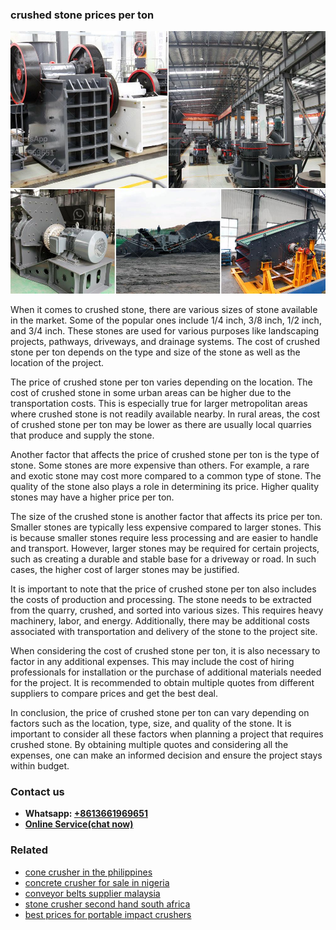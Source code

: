 <h3>crushed stone prices per ton</h3><img src='1704791447.jpg' alt=''><p>When it comes to crushed stone, there are various sizes of stone available in the market. Some of the popular ones include 1/4 inch, 3/8 inch, 1/2 inch, and 3/4 inch. These stones are used for various purposes like landscaping projects, pathways, driveways, and drainage systems. The cost of crushed stone per ton depends on the type and size of the stone as well as the location of the project.</p><p>The price of crushed stone per ton varies depending on the location. The cost of crushed stone in some urban areas can be higher due to the transportation costs. This is especially true for larger metropolitan areas where crushed stone is not readily available nearby. In rural areas, the cost of crushed stone per ton may be lower as there are usually local quarries that produce and supply the stone.</p><p>Another factor that affects the price of crushed stone per ton is the type of stone. Some stones are more expensive than others. For example, a rare and exotic stone may cost more compared to a common type of stone. The quality of the stone also plays a role in determining its price. Higher quality stones may have a higher price per ton.</p><p>The size of the crushed stone is another factor that affects its price per ton. Smaller stones are typically less expensive compared to larger stones. This is because smaller stones require less processing and are easier to handle and transport. However, larger stones may be required for certain projects, such as creating a durable and stable base for a driveway or road. In such cases, the higher cost of larger stones may be justified.</p><p>It is important to note that the price of crushed stone per ton also includes the costs of production and processing. The stone needs to be extracted from the quarry, crushed, and sorted into various sizes. This requires heavy machinery, labor, and energy. Additionally, there may be additional costs associated with transportation and delivery of the stone to the project site.</p><p>When considering the cost of crushed stone per ton, it is also necessary to factor in any additional expenses. This may include the cost of hiring professionals for installation or the purchase of additional materials needed for the project. It is recommended to obtain multiple quotes from different suppliers to compare prices and get the best deal.</p><p>In conclusion, the price of crushed stone per ton can vary depending on factors such as the location, type, size, and quality of the stone. It is important to consider all these factors when planning a project that requires crushed stone. By obtaining multiple quotes and considering all the expenses, one can make an informed decision and ensure the project stays within budget.</p><h3>Contact us</h3><ul><li><strong>Whatsapp:&nbsp;<a href="https://wa.me/8613661969651">+8613661969651</a></strong></li><li><a href="https://swt.shibang-china.com/?git&amp;zhl&amp;crushed stone prices per ton"><strong>Online Service(chat now)</strong></a></li></ul><h3>Related</h3><ul><li><a href='cone crusher in the philippines.md'>cone crusher in the philippines</a></li><li><a href='concrete crusher for sale in nigeria.md'>concrete crusher for sale in nigeria</a></li><li><a href='conveyor belts supplier malaysia.md'>conveyor belts supplier malaysia</a></li><li><a href='stone crusher second hand south africa.md'>stone crusher second hand south africa</a></li><li><a href='best prices for portable impact crushers.md'>best prices for portable impact crushers</a></li></ul>